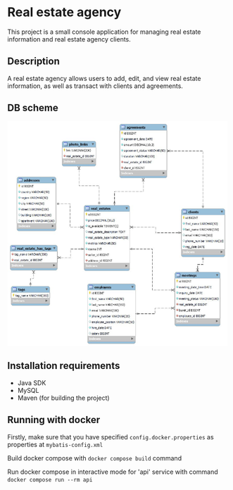 # Real estate agency
This project is a small console application for managing real estate information and real estate agency clients.

## Description
A real estate agency allows users to add, edit, and view real estate information, as well as transact with clients and agreements.

## DB scheme
<img width="500" alt="Real estate agency DB scheme" src="https://github.com/JuliiaRak/Real-Estate-Agency/blob/jrak2/src/main/resources/db_scheme.jpg">

## Installation requirements
* Java SDK
* MySQL
* Maven (for building the project)

## Running with docker

Firstly, make sure that you have specified `config.docker.properties` as properties at `mybatis-config.xml`

Build docker compose with `docker compose build` command

Run docker compose in interactive mode for 'api' service with command `docker compose run --rm api`
